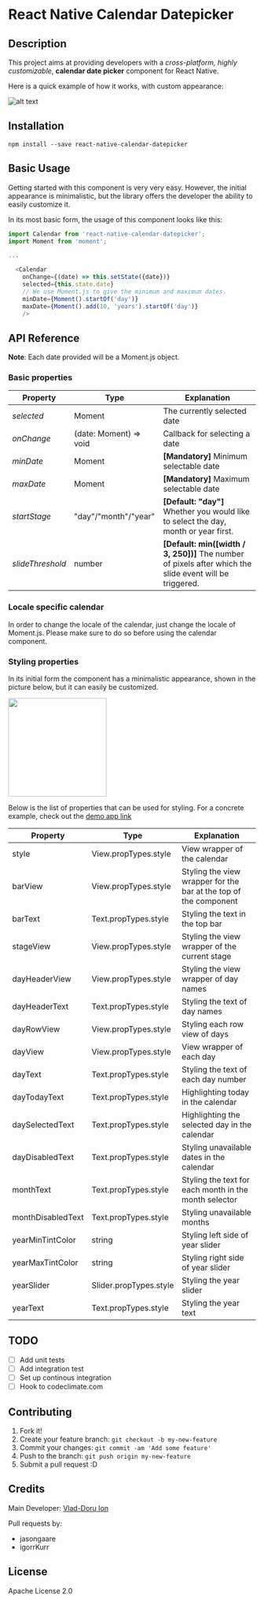 # React Native Calendar Datepicker

## Description

This project aims at providing developers with a *cross-platform, highly customizable*, **calendar date picker** component for React Native.

Here is a quick example of how it works, with custom appearance:

![alt text](https://github.com/vlad-doru/react-native-calendar-datepicker/blob/master/demo.gif?raw=true "Custom Demo Example")

## Installation

`npm install --save react-native-calendar-datepicker`

## Basic Usage

Getting started with this component is very very easy. However, the initial appearance is minimalistic, but the library offers the developer the ability to easily customize it.

In its most basic form, the usage of this component looks like this:

```javascript
import Calendar from 'react-native-calendar-datepicker';
import Moment from 'moment';

...

  <Calendar
    onChange={(date) => this.setState({date})}
    selected={this.state.date}
    // We use Moment.js to give the minimum and maximum dates.
    minDate={Moment().startOf('day')}
    maxDate={Moment().add(10, 'years').startOf('day')}
    />
```

## API Reference

**Note**: Each date provided will be a Moment.js object.

### Basic properties

| Property | Type | Explanation
| --- | --- | ---
| *selected* | Moment | The currently selected date
| *onChange* | (date: Moment) => void | Callback for selecting a date
| *minDate* | Moment | **[Mandatory]** Minimum selectable date
| *maxDate* | Moment | **[Mandatory]** Maximum selectable date
| *startStage* | "day"/"month"/"year" | **[Default: "day"]** Whether you would like to select the day, month or year first.
| *slideThreshold* | number | **[Default: min([width / 3, 250])]** The number of pixels after which the slide event will be triggered.

### Locale specific calendar

In order to change the locale of the calendar, just change the locale of Moment.js. Please make sure to do so before using the calendar component.

### Styling properties

In its initial form the component has a minimalistic appearance, shown in the picture below, but it can easily be customized.

<img src="https://github.com/vlad-doru/react-native-calendar-datepicker/blob/master/barebones.png?raw=true" width="200"/>

Below is the list of properties that can be used for styling. For a concrete example, check out the [demo app link](https://github.com/vlad-doru/react-native-calendar-datepicker/blob/master/demo/index.ios.js)

| Property | Type | Explanation
| --- | --- | ---
| style | View.propTypes.style | View wrapper of the calendar
| barView | View.propTypes.style | Styling the view wrapper for the bar at the top of the component
| barText | Text.propTypes.style | Styling the text in the top bar
| stageView | View.propTypes.style | Styling the view wrapper of the current stage
| dayHeaderView | View.propTypes.style | Styling the view wrapper of day names
| dayHeaderText | Text.propTypes.style | Styling the text of day names
| dayRowView | View.propTypes.style | Styling each  row view of days
| dayView | View.propTypes.style | View wrapper of each day
| dayText | Text.propTypes.style | Styling the text of each day number
| dayTodayText | Text.propTypes.style | Highlighting today in the calendar
| daySelectedText | Text.propTypes.style | Highlighting the selected day in the calendar
| dayDisabledText | Text.propTypes.style | Styling unavailable dates in the calendar
| monthText | Text.propTypes.style | Styling the text for each month in the month selector
| monthDisabledText | Text.propTypes.style | Styling unavailable months
| yearMinTintColor | string | Styling left side of year slider
| yearMaxTintColor | string | Styling right side of year slider
| yearSlider | Slider.propTypes.style | Styling the year slider
| yearText | Text.propTypes.style | Styling the year text



## TODO

- [ ] Add unit tests
- [ ] Add integration test
- [ ] Set up continous integration
- [ ] Hook to codeclimate.com

## Contributing

1. Fork it!
2. Create your feature branch: `git checkout -b my-new-feature`
3. Commit your changes: `git commit -am 'Add some feature'`
4. Push to the branch: `git push origin my-new-feature`
5. Submit a pull request :D

## Credits

Main Developer: [Vlad-Doru Ion](http://github.com/vlad-doru)

Pull requests by: 
* jasongaare
* igorrKurr 

## License

Apache License 2.0
